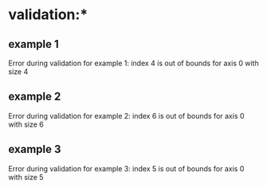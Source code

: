 
# validation:*

## example 1
  Error during validation for example 1: index 4 is out of bounds for axis 0 with size 4

## example 2
  Error during validation for example 2: index 6 is out of bounds for axis 0 with size 6

## example 3
  Error during validation for example 3: index 5 is out of bounds for axis 0 with size 5
